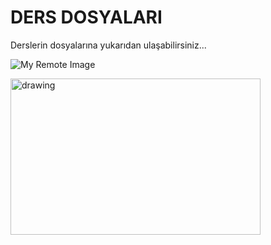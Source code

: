 # DERS DOSYALARI

 Derslerin dosyalarına yukarıdan ulaşabilirsiniz...

![My Remote Image](https://miro.medium.com/v2/resize:fit:640/0*KKiBtagLDo4Xo5SN.gif)

<img src="https://www.bespokesoftwaredevelopment.com/blog/wp-content/uploads/2022/05/software-engineer-joke1-1-905x411.jpg" alt="drawing" width="400" height="250" />